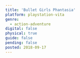 ```yaml
---
title: 'Bullet Girls Phantasia'
platform: playstation-vita
genre:
  - action-adventure
digital: false
physical: true
guide: false
pending: false
posted: 2018-09-17
---
```

